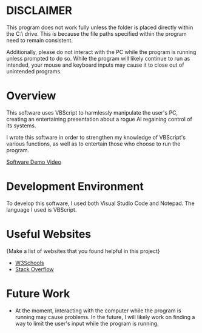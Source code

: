 # DISCLAIMER
This program does not work fully unless the folder is placed directly within the C:\ drive. This is because the file paths specified within the program need to remain consistent.

Additionally, please do not interact with the PC while the program is running unless prompted to do so. While the program will likely continue to run as intended, your mouse and keyboard inputs may cause it to close out of unintended programs.

# Overview

This software uses VBScript to harmlessly manipulate the user's PC, creating an entertaining presentation about a rogue AI regaining control of its systems.

I wrote this software in order to strengthen my knowledge of VBScript's various functions, as well as to entertain those who choose to run the program.

[Software Demo Video](https://youtu.be/mtOL1PJlmmU)

# Development Environment

To develop this software, I used both Visual Studio Code and Notepad. The language I used is VBScript.

# Useful Websites

{Make a list of websites that you found helpful in this project}
* [W3Schools](https://www.w3schools.com/asp/asp_ref_vbscript_functions.asp)
* [Stack Overflow](https://stackoverflow.com/)

# Future Work

* At the moment, interacting with the computer while the program is running may cause problems. In the future, I will likely work on finding a way to limit the user's input while the program is running.